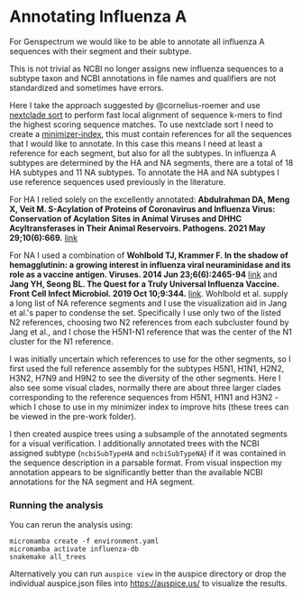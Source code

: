 # Annotating Influenza A

For Genspectrum we would like to be able to annotate all influenza A sequences with their segment and their subtype.

This is not trivial as NCBI no longer assigns new influenza sequences to a subtype taxon and NCBI annotations in file names and qualifiers are not standardized and sometimes have errors. 

Here I take the approach suggested by @cornelius-roemer and use [nextclade sort](https://docs.nextstrain.org/projects/nextclade/en/stable/user/nextclade-cli/reference.html#nextclade-sort) to perform fast local alignment of sequence k-mers to find the highest scoring sequence matches. To use nextclade sort I need to create a [minimizer-index](https://github.com/nextstrain/nextclade_data/blob/master/scripts/lib/minimizer.py), this must contain references for all the sequences that I would like to annotate. In this case this means I need at least a reference for each segment, but also for all the subtypes. In influenza A subtypes are determined by the HA and NA segments, there are a total of 18 HA subtypes and 11 NA subtypes. To annotate the HA and NA subtypes I use reference sequences used previously in the literature. 

For HA I relied solely on the excellently annotated:
__Abdulrahman DA, Meng X, Veit M. S-Acylation of Proteins of Coronavirus and Influenza Virus: Conservation of Acylation Sites in Animal Viruses and DHHC Acyltransferases in Their Animal Reservoirs. Pathogens. 2021 May 29;10(6):669.__ [link](https://pmc.ncbi.nlm.nih.gov/articles/PMC8227752/#app1-pathogens-10-00669)

For NA I used a combination of
__Wohlbold TJ, Krammer F. In the shadow of hemagglutinin: a growing interest in influenza viral neuraminidase and its role as a vaccine antigen. Viruses. 2014 Jun 23;6(6):2465-94__ [link](https://pubmed.ncbi.nlm.nih.gov/24960271/) and __Jang YH, Seong BL. The Quest for a Truly Universal Influenza Vaccine. Front Cell Infect Microbiol. 2019 Oct 10;9:344.__ [link](https://pubmed.ncbi.nlm.nih.gov/31649895/). Wohlbold et al. supply a long list of NA reference segments and I use the visualization aid in Jang et al.'s paper to condense the set. Specifically 
I use only two of the listed N2 references, choosing two N2 references from each subcluster found by Jang et al., and I chose the H5N1-N1 reference that was the center of the N1 cluster for the N1 reference. 

I was initially uncertain which references to use for the other segments, so I first used the full reference assembly for the subtypes H5N1, H1N1, H2N2, H3N2, H7N9 and H9N2 to see the diversity of the other segments. Here I also see some visual clades, normally there are about three larger clades corresponding to the reference sequences from H5N1, H1N1 and H3N2 - which I chose to use in my minimizer index to improve hits (these trees can be viewed in the pre-work folder).

I then created auspice trees using a subsample of the annotated segments for a visual verification. I additionally annotated trees with the NCBI assigned subtype (`ncbiSubTypeHA` and `ncbiSubTypeNA`) if it was contained in the sequence description in a parsable format. From visual inspection my annotation appears to be significantly better than the available NCBI annotations for the NA segment and HA segment.

### Running the analysis

You can rerun the analysis using:
```
micromamba create -f environment.yaml
micromamba activate influenza-db
snakemake all_trees
```

Alternatively you can run `auspice view` in the auspice directory or drop the individual auspice.json files into https://auspice.us/ to visualize the results. 